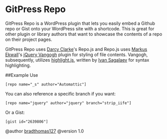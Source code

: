 GitPress Repo
=============

GitPress Repo is a WordPress plugin that lets you easily embed a Github repo or Gist onto your WordPress site with a shortcode. This is great for other plugin or library authors that want to showcase the contents of a repo on their project pages. 

GitPress Repo uses [Darcy Clarke](https://github.com/darcyclarke)'s Repo.js and Repo.js uses [Markus Ekwall](https://twitter.com/#!/mekwall)'s [jQuery Vangogh](https://github.com/mekwall/jquery-vangogh) plugin for styling of file contents. Vangogh, subsequently, utilizes [highlight.js](https://github.com/isagalaev/highlight.js), written by [Ivan Sagalaev](https://github.com/isagalaev) for syntax highlighting.


##Example Use

``
[repo name="_s" author="Automattic"]
``

You can also reference a specific branch if you want:

``
[repo name="jquery" author="jquery" branch="strip_iife"]
``

Or a Gist:

``
[gist id="2639806"]
``

@author [bradthomas127](http://wp-ultra.com)
@version 1.0
